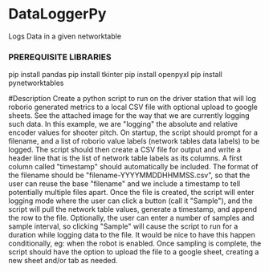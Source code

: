 # DataLoggerPy
Logs Data in a given networktable

### PREREQUISITE LIBRARIES ###

 pip install pandas
 pip install tkinter
 pip install openpyxl
 pip install pynetworktables

#Description
Create a python script to run on the driver station that will log roborio generated metrics to a local CSV file with optional upload to google sheets.  See the attached image for the way that we are currently logging such data.  In this example, we are "logging" the absolute and relative encoder values for shooter pitch.
On startup, the script should prompt for a filename, and a list of roborio value labels (network tables data labels) to be logged.  The script should then create a CSV file for output and write a header line that is the list of network table labels as its columns.  A first column called "timestamp" should automatically be included.
The format of the filename should be "filename-YYYYMMDDHHMMSS.csv", so that the user can reuse the base "filename" and we include a timestamp to tell potentially multiple files apart.
Once the file is created, the script will enter logging mode where the user can click a button (call it "Sample"), and the script will pull the network table values, generate a timestamp, and append the row to the file.
Optionally, the user can enter a number of samples and sample interval, so clicking "Sample" will cause the script to run for a duration while logging data to the file.  It would be nice to have this happen conditionally, eg:  when the robot is enabled.
Once sampling is complete, the script should have the option to upload the file to a google sheet, creating a new sheet and/or tab as needed.
